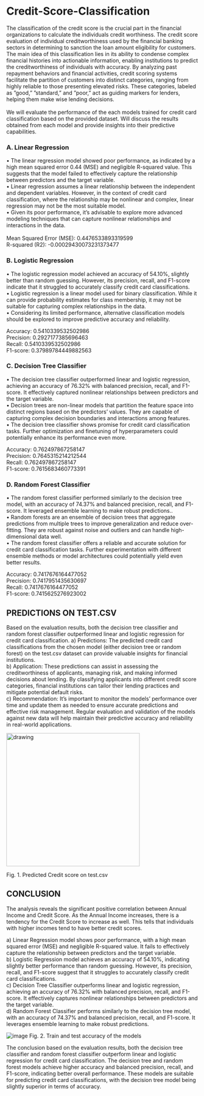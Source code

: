 # Credit-Score-Classification

The classification of the credit score is the crucial part in the financial organizations to calculate the individuals credit worthiness. The credit score evaluation of individual creditworthiness used by the financial banking sectors in determining to sanction the loan amount eligibility for customers. The main idea of this classification lies in its ability to condense complex financial histories into actionable information, enabling institutions to predict the creditworthiness of individuals with accuracy. By analyzing past repayment behaviors and financial activities, credit scoring systems facilitate the partition of customers into distinct categories, ranging from highly reliable to those presenting elevated risks. These categories, labeled as ”good,” ”standard,” and ”poor,” act as guiding markers for lenders, helping them make wise lending decisions.<br/>
<br/>
We will evaluate the performance of the each models trained for credit card classification based on the provided dataset. Will discuss the results obtained from each model and provide insights into their predictive capabilities.<br/>

### A. Linear Regression
• The linear regression model showed poor performance, as indicated by a high mean squared error 0.44 (MSE) and negligible R-squared value. This suggests that the model failed to effectively capture the relationship between predictors and the target variable.<br/>
• Linear regression assumes a linear relationship between the independent and dependent variables. However, in the context of credit card classification, where the relationship may be nonlinear and complex, linear regression may not be the most suitable model.<br/>
• Given its poor performance, it’s advisable to explore more advanced modeling techniques that can capture nonlinear relationships and interactions in the data.<br/>
<br/>
Mean Squared Error (MSE): 0.4476533893319599<br/>
R-squared (R2): -0.00029430073231373477<br/>

### B. Logistic Regression
• The logistic regression model achieved an accuracy of 54.10%, slightly better than random guessing. However, its precision, recall, and F1-score indicate that it struggled to accurately classify credit card classifications.<br/>
• Logistic regression is a linear model used for binary classification. While it can provide probability estimates for class membership, it may not be suitable for capturing complex relationships in the data.<br/>
• Considering its limited performance, alternative classification models should be explored to improve predictive accuracy and reliability.<br/>

Accuracy: 0.5410339532502986<br/>
Precision: 0.2927177385696463<br/>
Recall: 0.5410339532502986<br/>
F1-score: 0.37989784449882563<br/>

### C. Decision Tree Classifier
• The decision tree classifier outperformed linear and logistic regression, achieving an accuracy of 76.32% with balanced precision, recall, and F1-score. It effectively captured nonlinear relationships between predictors and the target variable.<br/>
• Decision trees are non-linear models that partition the feature space into distinct regions based on the predictors’ values. They are capable of capturing complex decision boundaries and interactions among features.<br/>
• The decision tree classifier shows promise for credit card classification tasks. Further optimization and finetuning of hyperparameters could potentially enhance its performance even more.<br/>

Accuracy: 0.762497867258147<br/>
Precision: 0.7645315214212544<br/>
Recall: 0.762497867258147<br/>
F1-score: 0.7615683460773391<br/>

### D. Random Forest Classifier
• The random forest classifier performed similarly to the decision tree model, with an accuracy of 74.37% and balanced precision, recall, and F1-score. It leveraged ensemble learning to make robust predictions..<br/>
• Random forests are an ensemble of decision trees that aggregate predictions from multiple trees to improve generalization and reduce over-fitting. They are robust against
noise and outliers and can handle high-dimensional data well.<br/>
• The random forest classifier offers a reliable and accurate solution for credit card classification tasks. Further experimentation with different ensemble methods or model architectures could potentially yield even better results.<br/>

Accuracy: 0.7417676164477052<br/>
Precision: 0.7417951435630697<br/>
Recall: 0.7417676164477052<br/>
F1-score: 0.7415625276923002<br/>

## PREDICTIONS ON TEST.CSV
Based on the evaluation results, both the decision tree classifier and random forest classifier outperformed linear and logistic regression for credit card classification.
a) Predictions: The predicted credit card classifications from the chosen model (either decision tree or random forest) on the test.csv dataset can provide valuable insights for financial institutions.<br/>
b) Application: These predictions can assist in assessing the creditworthiness of applicants, managing risk, and making informed decisions about lending. By classifying applicants
into different credit score categories, financial institutions can tailor their lending practices and mitigate potential default risks.<br/>
c) Recommendation: It’s important to monitor the models’ performance over time and update them as needed to ensure accurate predictions and effective risk management. Regular evaluation and validation of the models against new data will help maintain their predictive accuracy and reliability in real-world applications.<br/>

<img src="https://github.com/shashankgopalakrishna/Credit-Score-Classification/assets/143437355/92dd309c-ddb5-4b6b-a546-ed94ce59d88d" alt="drawing" width="350"/>

Fig. 1. Predicted Credit score on test.csv

## CONCLUSION

The analysis reveals the significant positive correlation between Annual Income and Credit Score. As the Annual Income increases, there is a tendency for the Credit Score to increase as well. This tells that individuals with higher incomes tend to have better credit scores.<br/>

a) Linear Regression model shows poor performance, with a high mean squared error (MSE) and negligible R-squared value. It fails to effectively capture the relationship between
predictors and the target variable.<br/>
b) Logistic Regression model achieves an accuracy of 54.10%, indicating slightly better performance than random guessing. However, its precision, recall, and F1-score suggest that it struggles to accurately classify credit card classifications.<br/>
c) Decision Tree Classifier outperforms linear and logistic regression, achieving an accuracy of 76.32% with balanced precision, recall, and F1-score. It effectively captures nonlinear relationships between predictors and the target variable.<br/>
d) Random Forest Classifier performs similarly to the decision tree model, with an accuracy of 74.37% and balanced precision, recall, and F1-score. It leverages ensemble learning to make robust predictions.<br/>

![image](https://github.com/shashankgopalakrishna/Credit-Score-Classification/assets/143437355/10d1724e-07aa-416c-9222-74eb9cf9952e)
Fig. 2. Train and test accuracy of the models

The conclusion based on the evaluation results, both the decision tree classifier and random forest classifier outperform linear and logistic regression for credit card classification. The decision tree and random forest models achieve higher accuracy and balanced precision, recall, and F1-score, indicating better overall performance. These models are suitable for predicting credit card classifications, with the decision tree model being slightly superior in terms of accuracy.<br/>
